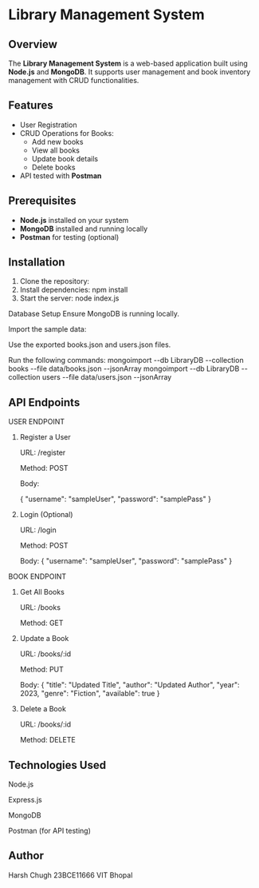 # Library Management System

## Overview
The **Library Management System** is a web-based application built using **Node.js** and **MongoDB**. It supports user management and book inventory management with CRUD functionalities.

## Features
- User Registration
- CRUD Operations for Books:
  - Add new books
  - View all books
  - Update book details
  - Delete books
- API tested with **Postman**

## Prerequisites
- **Node.js** installed on your system
- **MongoDB** installed and running locally
- **Postman** for testing (optional)

## Installation
1. Clone the repository:
2. Install dependencies:
    npm install
3. Start the server:
   node index.js


  Database Setup
Ensure MongoDB is running locally.

Import the sample data:

Use the exported books.json and users.json files.

Run the following commands:         mongoimport --db LibraryDB --collection books --file data/books.json --jsonArray
                                    mongoimport --db LibraryDB --collection users --file data/users.json --jsonArray








## API Endpoints

USER ENDPOINT


1. Register a User

    URL: /register

    Method: POST

    Body:

   {
  "username": "sampleUser",
  "password": "samplePass"
}


2. Login (Optional)

    URL: /login

    Method: POST

    Body:   {
  "username": "sampleUser",
  "password": "samplePass"
}

BOOK ENDPOINT

1.  Get All Books

    URL: /books

    Method: GET

2. Update a Book

    URL: /books/:id

    Method: PUT

    Body:       {
  "title": "Updated Title",
  "author": "Updated Author",
  "year": 2023,
  "genre": "Fiction",
  "available": true
}
3. Delete a Book

    URL: /books/:id

    Method: DELETE


## Technologies Used
Node.js

Express.js

MongoDB

Postman (for API testing)

## Author
Harsh Chugh 
23BCE11666
VIT Bhopal

